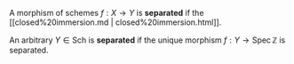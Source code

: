 












A morphism of schemes $f: X\to Y$ is **separated** if the [[closed%20immersion.md | closed%20immersion.html]].

An arbitrary $Y\in {\mathsf{Sch}}$ is **separated** if the unique morphism $f: Y\to \operatorname{Spec}{\mathbb{Z}}$ is separated.
